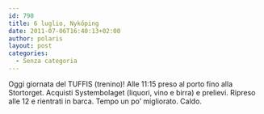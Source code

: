```yaml
---
id: 790
title: 6 luglio, Nykőping
date: 2011-07-06T16:40:13+02:00
author: polaris
layout: post
categories:
  - Senza categoria
---
```

Oggi giornata del TUFFIS (trenino)! Alle 11:15 preso al porto fino alla Stortorget. Acquisti Systembolaget (liquori, vino e birra) e prelievi. Ripreso alle 12 e rientrati in barca. Tempo un po&#8217; migliorato. Caldo.